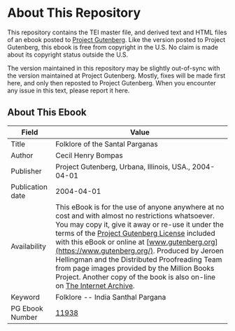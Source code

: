 # About This Repository

This repository contains the TEI master file, and derived text and HTML files of an ebook posted to [Project Gutenberg](https://www.gutenberg.org/). Like the version posted to Project Gutenberg, this ebook is free from copyright in the U.S. No claim is made about its copyright status outside the U.S.

The version maintained in this repository may be slightly out-of-sync with the version maintained at Project Gutenberg. Mostly, fixes will be made first here, and only then reposted to Project Gutenberg. When you encounter any issue in this text, please report it here.

## About This Ebook

| Field | Value |
| ----- | ----- |
| Title | Folklore of the Santal Parganas |
| Author | Cecil Henry Bompas |
| Publisher | Project Gutenberg, Urbana, Illinois, USA., 2004-04-01 |
| Publication date | 2004-04-01 |
| Availability | This eBook is for the use of anyone anywhere at no cost and with almost no restrictions whatsoever. You may copy it, give it away or re-use it under the terms of the [Project Gutenberg License](https://www.gutenberg.org/license) included with this eBook or online at [www.gutenberg.org](https://www.gutenberg.org/). Produced by Jeroen Hellingman and the Distributed Proofreading Team from page images provided by the Million Books Project. Another copy of the book is also on-line on [The Internet Archive](http://www.archive.org/details/folkloreofsantal00bomp). |
| Keyword | Folklore -- India Santhal Pargana |
| PG Ebook Number | [11938](https://www.gutenberg.org/ebooks/11938) |
